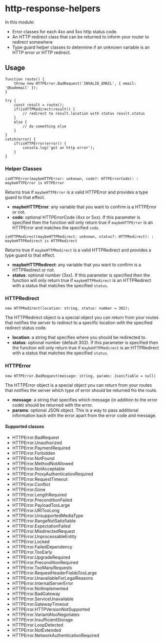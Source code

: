 # http-response-helpers

In this module:

- Error classes for each 4xx and 5xx http status code.
- An HTTP redirect class that can be returned to inform your router to redirect somewhere
- Type guard helper classes to determine if an unknown variable is an HTTP error or HTTP redirect.

## Usage

```
function route() {
    throw new HTTPError.BadRequest('INVALID_EMAIL', { email: '@bademail' });
}

try {
    const result = route();
    if(isHTTPRedirect(result)) {
        // redirect to result.location with status result.status
    }
    else {
        // do something else
    }
}
catch(error) {
    if(isHTTPError(error)) {
        console.log('got an http error');
    }
}
```

### Helper Classes

```
isHTTPError(maybeHTTPError: unknown, code?: HTTPErrorCode): : maybeHTTPError is HTTPError
```

Returns true if `maybeHTTPError` is a valid HTTPError and provides a type guard to that effect.

- **maybeHTTPError**: any variable that you want to confirm is a HTTPError or not.
- **code**: optional HTTPErrorCode (4xx or 5xx). If this parameter is specified then the function will only return true if `maybeHTTPError` is an HTTPError and matches the specified `code`.

```
isHTTPRedirect(maybeHTTPRedirect: unknown, status?: HTTPRedirect): : maybeHTTPRedirect is HTTPRedirect
```

Returns true if `maybeHTTPRedirect` is a valid HTTPRedirect and provides a type guard to that effect.

- **maybeHTTPRedirect**: any variable that you want to confirm is a HTTPRedirect or not.
- **status**: optional number (3xx). If this parameter is specified then the function will only return true if `maybeHTTPRedirect` is an HTTPRedirect with a status that matches the specified `status`.

### HTTPRedirect

```
new HTTPRedirect(location: string, status: number = 302);
```

The HTTPRedirect object is a special object you can return from your routes that notifies the server to redirect to a specific location with the specified redirect status code.

- **location**: a string that specifies where you should be redirected to.
- **status**: optional number (default 302). If this parameter is specified then the function will only return true if `maybeHTTPRedirect` is an HTTPRedirect with a status that matches the specified `status`.

### HTTPError

```
new HTTPError.BadRequest(message: string, params: Jsonifiable = null)
```

The HTTPError object is a special object you can return from your routes that notifies the server which type of error should be returned fro the route.

- **message**: a string that specifies which message (in addition to the error code) should be returned with the error.
- **params**: optional JSON object. This is a way to pass additional information back with the error apart from the error code and message.

#### Supported classes

- HTTPError.BadRequest
- HTTPError.Unauthorized
- HTTPError.PaymentRequired
- HTTPError.Forbidden
- HTTPError.NotFound
- HTTPError.MethodNotAllowed
- HTTPError.NotAcceptable
- HTTPError.ProxyAuthenticationRequired
- HTTPError.RequestTimeout
- HTTPError.Conflict
- HTTPError.Gone
- HTTPError.LengthRequired
- HTTPError.PreconditionFailed
- HTTPError.PayloadTooLarge
- HTTPError.URITooLong
- HTTPError.UnsupportedMediaType
- HTTPError.RangeNotSatisfiable
- HTTPError.ExpectationFailed
- HTTPError.MisdirectedRequest
- HTTPError.UnprocessableEntity
- HTTPError.Locked
- HTTPError.FailedDependency
- HTTPError.TooEarly
- HTTPError.UpgradeRequired
- HTTPError.PreconditionRequired
- HTTPError.TooManyRequests
- HTTPError.RequestHeaderFieldsTooLarge
- HTTPError.UnavailableForLegalReasons
- HTTPError.InternalServerError
- HTTPError.NotImplemented
- HTTPError.BadGateway
- HTTPError.ServiceUnavailable
- HTTPError.GatewayTimeout
- HTTPError.HTTPVersionNotSupported
- HTTPError.VariantAlsoNegotiates
- HTTPError.InsufficientStorage
- HTTPError.LoopDetected
- HTTPError.NotExtended
- HTTPError.NetworkAuthenticationRequired
